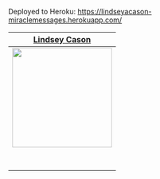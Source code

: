 Deployed to Heroku: https://lindseyacason-miraclemessages.herokuapp.com/

|                                      [Lindsey Cason](https://github.com/lindseycason)                                     | 
| :----------------------------------------------------------------------------------------------------------------------: | 
|      [<img src="https://avatars0.githubusercontent.com/u/17465565?s=460&v=4" width = "200" />](https://github.com/lindseycason)      | 
|      [<img src="https://github.com/favicon.ico" width="15"> ](https://github.com/lindseycason)                 | 
| [ <img src="https://static.licdn.com/sc/h/al2o9zrvru7aqj8e1x2rzsrca" width="15"> ](https://www.linkedin.com/in/lindseyacason/)        |

